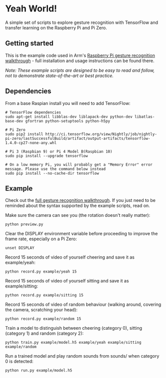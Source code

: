 # Yeah World!
A simple set of scripts to explore gesture recognition with TensorFlow and transfer learning on the Raspberry Pi and Pi Zero.

## Getting started

This is the example code used in Arm's [Raspberry Pi gesture recognition walkthrough](https://developer.arm.com/technologies/machine-learning-on-arm/developer-material/how-to-guides/teach-your-raspberry-pi-yeah-world) - full installation and usage instructions can be found there.

*Note: These example scripts are designed to be easy to read and follow, not to demonstrate state-of-the-art or best practice.*

## Dependencies

From a base Raspian install you will need to add TensorFlow:

    # TensorFlow dependencies
    sudo apt-get install libblas-dev liblapack-dev python-dev libatlas-base-dev gfortran python-setuptools python-h5py 
    
    # Pi Zero 
    sudo pip2 install http://ci.tensorflow.org/view/Nightly/job/nightly-pi-zero/lastSuccessfulBuild/artifact/output-artifacts/tensorflow-1.4.0-cp27-none-any.whl
    
    # Pi 3 (Raspbian 9) or Pi 4 Model B(Raspbian 10)
    sudo pip install --upgrade tensorflow
    
    # On a low memory Pi, you will probably get a "Memory Error" error message. Please use the command below instead
    sudo pip install --no-cache-dir tensorflow
    
## Example

Check out the [full gesture recognition walkthrough](https://developer.arm.com/technologies/machine-learning-on-arm/developer-material/how-to-guides/teach-your-raspberry-pi-yeah-world). If you just need to be reminded about the syntax supported by the example scripts, read on.

Make sure the camera can see you (the rotation doesn't really matter):

    python preview.py

Clear the DISPLAY environment variable before proceeding to improve the frame rate, especially on a Pi Zero:

    unset DISPLAY

Record 15 seconds of video of yourself cheering and save it as example/yeah:
    
    python record.py example/yeah 15
    
Record 15 seconds of video of yourself sitting and save it as example/sitting:
    
    python record.py example/sitting 15
    
Record 15 seconds of video of random behaviour (walking around, covering the camera, scratching your head):
    
    python record.py example/random 15
    
Train a model to distinguish between cheering (category 0), sitting (category 1) and random (category 2):

	python train.py example/model.h5 example/yeah example/sitting example/random
	
Run a trained model and play random sounds from sounds/ when category 0 is detected:

    python run.py example/model.h5

